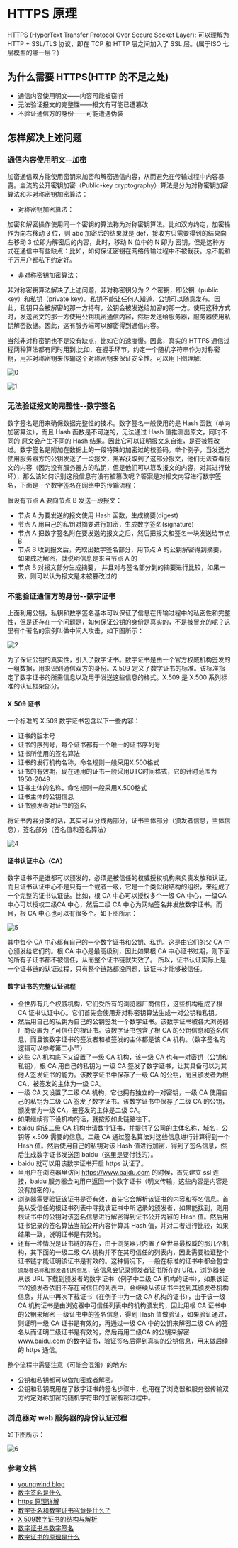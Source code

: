# HTTPS 原理

HTTPS (HyperText Transfer Protocol Over Secure Socket Layer): 可以理解为 HTTP + SSL/TLS 协议，即在 TCP 和 HTTP 层之间加入了 SSL 层。(属于ISO 七层模型的哪一层？)

## 为什么需要 HTTPS(HTTP 的不足之处)

- 通信内容使用明文——内容可能被窃听
- 无法验证报文的完整性——报文有可能已遭篡改
- 不验证通信方的身份——可能遭遇伪装

## 怎样解决上述问题

### 通信内容使用明文--加密

加密通信双方能使用密钥来加密和解密通信内容，从而避免在传输过程中内容暴露。主流的公开密钥加密（Public-key cryptography）算法是分为对称密钥加密算法和非对称密钥加密算法：

- 对称密钥加密算法：

加密和解密操作使用同一个密钥的算法称为对称密钥算法。比如双方约定，加密操作为向右移动 3 位，则 abc 加密后的结果就是 def，接收方只需要得到的结果向左移动 3 位即为解密后的内容，此时，移动 N 位中的 N 即为 密钥。但是这种方式在通信中有些缺点：比如，如何保证密钥在网络传输过程中不被截获。总不能和千万用户都私下约定好。

- 非对称密钥加密算法：

非对称密钥算法解决了上述问题，非对称密钥分为 2 个密钥，即公钥（public key）和私钥（private key）。私钥不能让任何人知道，公钥可以随意发布。因此，私钥只会被解密的那一方持有，公钥会被发送给加密的那一方。使用这种方式时，发送密文的那一方使用公钥机密通信内容，然后发送给服务器，服务器使用私钥解密数据。因此，这有服务端可以解密得到通信内容。

当然非对称密钥也不是没有缺点，比如它的速度慢。因此，真实的 HTTPS 通信过程两种算法都有同时用到,比如，在握手环节，约定一个随机字符串作为对称密钥，用非对称密钥来传输这个对称密钥来保证安全性。可以用下图理解:

![0](images/symmetric-encryption.png)

![1](images/asymmetric-encryption.png)

### 无法验证报文的完整性--数字签名

数字签名是用来确保数据完整性的技术。数字签名一般使用的是 Hash 函数（单向加密算法），而且 Hash 函数是不可逆的，无法通过 Hash 值推测出原文，同时不同的 原文会产生不同的 Hash 结果。因此它可以证明报文来自谁，是否被篡改过。数字签名是附加在数据上的一段特殊的加密过的校验码。举个例子，当发送方使用服务器方的公钥发送了一段报文，黑客获取到了这部分报文，他们无法查看报文的内容（因为没有服务器方的私钥，但是他们可以篡改报文的内容，对其进行破坏），那么该如何识别这段信息有没有被篡改呢？答案是对报文内容进行数字签名，下面是一个数字签名在网络中的传输流程：

假设有节点 A 要向节点 B 发送一段报文：

- 节点 A 为要发送的报文使用 Hash 函数，生成摘要(digest)
- 节点 A 用自己的私钥对摘要进行加密，生成数字签名(signature)
- 节点 A 把数字签名附在要发送的报文之后，然后把报文和签名一块发送给节点 B
- 节点 B 收到报文后，先取出数字签名部分，用节点 A 的公钥解密得到摘要，如果成功解密，就说明信息是来自节点 A 的
- 节点 B 对报文部分生成摘要， 并且对与签名部分到的摘要进行比较，如果一致，则可以认为报文是未被篡改过的

### 不能验证通信方的身份--数字证书

上面利用公钥，私钥和数字签名基本可以保证了信息在传输过程中的私密性和完整性，但是还存在一个问题是，如何保证公钥的身份是真实的，不是被冒充的呢？这里有个著名的案例叫做中间人攻击，如下图所示：

![2](images/man-in-the-middle-attack.png)

为了保证公钥的真实性，引入了数字证书。数字证书是由一个官方权威机构签发的一组数据，用来识别通信双方的身份。X.509 定义了数字证书的标准。该标准指定了数字证书的所需信息以及用于发送这些信息的格式。X.509 是 X.500 系列标准的认证框架部分。

#### X.509 证书

一个标准的 X.509 数字证书包含以下一些内容：

- 证书的版本号
- 证书的序列号，每个证书都有一个唯一的证书序列号
- 证书所使用的签名算法
- 证书的发行机构名称，命名规则一般采用X.500格式
- 证书的有效期，现在通用的证书一般采用UTC时间格式，它的计时范围为1950-2049
- 证书主体的名称，命名规则一般采用X.500格式
- 证书主体的公钥信息
- 证书颁发者对证书的签名

将证书内容分类的话，其实可以分成两部分，证书主体部分（颁发者信息，主体信息），签名部分（签名值和签名算法）

![4](images/x509.jpg)

#### 证书认证中心（CA）

数字证书不是谁都可以颁发的，必须是被信任的权威授权机构来负责发放和认证。而且证书认证中心不是只有一个或者一级，它是一个类似树结构的组织，来组成了一个完整的证书认证链。比如，根 CA 中心可以授权多个一级 CA 中心，一级CA中心可以授权二级CA 中心，然后二级 CA 中心为网站签名并发放数字证书。而且，根 CA 中心也可以有很多个。如下图所示：

![5](images/ca-tree.png)

其中每个 CA 中心都有自己的一个数字证书和公钥、私钥。这是由它们的父 CA 中心颁发给它们的。根 CA 中心是最高级别，因此如果根 CA 中心证书过期，则下面的所有子证书都不被信任，从而整个证书链就失效了。 所以，证书认证实际上是一个证书链的认证过程，只有整个链路都没问题，该证书才能够被信任。

#### 数字证书的完整认证流程

- 全世界有几个权威机构，它们受所有的浏览器厂商信任，这些机构组成了根 CA 证书认证中心。它们首先会使用非对称密钥算法生成一对公钥和私钥。
- 然后用自己的私钥为自己的公钥签发一个数字证书。该数字证书被各大浏览器厂商设置为了可信任的根证书。该数字证书包含了根 CA 的公钥信息和签名信息，而且该数字证书的签发者和被签发的主体都是该 CA 机构。（数字签名的逻辑可以参考第二小节）
- 这些 CA 机构底下又设置了一级 CA 机构，该一级 CA 也有一对密钥（公钥和私钥），根 CA 用自己的私钥为 一级 CA 签发了数字证书，让其具备可以为其他人签发证书的能力。该数字证书中保存了一级 CA 的公钥，而且颁发者为根 CA，被签发的主体为一级 CA。
- 一级 CA 又设置了二级 CA 机构，它也拥有独立的一对密钥，一级 CA 使用自己的私钥为二级 CA 签发了数字证书。该数字证书中保存了二级 CA 的公钥，颁发者为一级 CA，被签发的主体是二级 CA。
- 如果继续有下设机构的话，就按照如此链路往下。
- baidu 向该二级 CA 机构申请数字证书，并提供了公司的主体名称，域名，公钥等 x.509 需要的信息。二级 CA 通过签名算法对这些信息进行计算得到一个 Hash 值。然后使用自己的私钥对该 Hash 值进行加密，得到了签名信息，然后生成数字证书发送回 baidu（这里是要付钱的）。
- baidu 就可以用该数字证书开启 https 认证了。
- 当用户在浏览器里访问 https://www.baidu.com 的时候，首先建立 ssl 连接，baidu 服务器会向用户返回一个数字证书（明文传输，这些内容是内容是没有加密的）。
- 浏览器需要验证该证书是否有效，首先它会解析该证书的内容和签名信息。首先从受信任的根证书列表中寻找该证书中所记录的颁发者，如果能找到，则用根证书中的公钥对该签名信息进行解密得到证书公开内容的 Hash 值。然后用证书记录的签名算法当前公开内容计算其 Hash 值，并对二者进行比较，如果结果一致，说明证书是有效的。
- 还有一种情况是证书链的存在，由于浏览器只内置了全世界最权威的那几个机构，其下面的一级二级 CA 机构并不在其可信任的列表内，因此需要验证整个证书链才能证明该证书是有效的。这种情况下，一般在标准的证书中都会包含`颁发者名称`和`颁发者机构信息`，该信息会记录颁发者证书所在的 URL，浏览器会从该 URL 下载到颁发者的数字证书（例子中二级 CA 机构的证书），如果该证书的颁发者依旧不存在可信任的列表中，会继续从该证书中找到其颁发者机构信息，并从中再次下载证书（在例子中为一级 CA 机构的证书），由于该一级 CA 机构证书是由浏览器中可信任列表中的机构颁发的，因此用根 CA 证书中的公钥来解密 一级证书中的签名信息，得到 Hash 值做验证，如果验证通过，则证明一级 CA 证书是有效的，再通过一级 CA 中的公钥来解密二级 CA 的签名从而证明二级证书是有效的，然后再用二级CA 的公钥来解密 www.baidu.com 的数字证书，验证签名后得到真实的公钥信息，用来做后续的 https 通信。

整个流程中需要注意（可能会混淆）的地方:

- 公钥和私钥都可以做加密或者解密。
- 公钥和私钥既用在了数字证书的签名步骤中，也用在了浏览器和服务器传输双方约定对称加密的随机字符串的加密解密过程中。

### 浏览器对 web 服务器的身份认证过程

如下图所示：

![6](images/certifacate-process.png)

### 参考文档

- [youngwind blog](https://github.com/youngwind/blog/issues/108)
- [数字签名是什么](http://www.ruanyifeng.com/blog/2011/08/what_is_a_digital_signature.html)
- [https 原理详解](http://liuduo.me/2018/05/14/https-detail/)
- [数字签名和数字证书究竟是什么？](https://zhuanlan.zhihu.com/p/34214759)
- [X.509数字证书的结构与解析](https://blog.csdn.net/xy010902100449/article/details/52145009)
- [数字证书与数字签名](https://www.jianshu.com/p/e767a4e9252e)
- [数字证书的原理是什么](https://www.zhihu.com/question/24294477)
